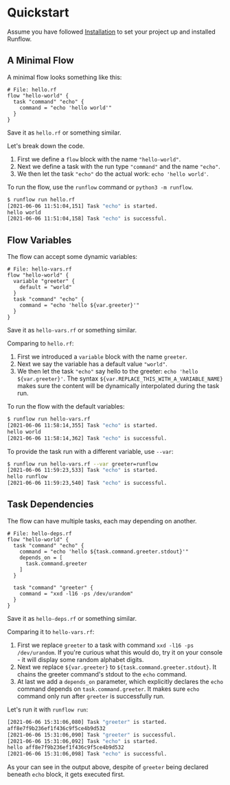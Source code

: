 # Quickstart

Assume you have followed [Installation](installation.md) to set your project up and
installed Runflow.

## A Minimal Flow

A minimal flow looks something like this:

```
# File: hello.rf
flow "hello-world" {
  task "command" "echo" {
    command = "echo 'hello world'"
  }
}
```

Save it as `hello.rf` or something similar.

Let's break down the code.

1. First we define a `flow` block with the name `"hello-world"`.
2. Next we define a task with the run type `"command"` and the name `"echo"`.
3. We then let the task `"echo"` do the actual work: `echo 'hello world'`.

To run the flow, use the `runflow` command or `python3 -m runflow`.

```bash
$ runflow run hello.rf
[2021-06-06 11:51:04,151] Task "echo" is started.
hello world
[2021-06-06 11:51:04,158] Task "echo" is successful.
```

## Flow Variables

The flow can accept some dynamic variables:

```
# File: hello-vars.rf
flow "hello-world" {
  variable "greeter" {
    default = "world"
  }
  task "command" "echo" {
    command = "echo 'hello ${var.greeter}'"
  }
}
```

Save it as `hello-vars.rf` or something similar.

Comparing to `hello.rf`:

1. First we introduced a `variable` block with the name `greeter`.
2. Next we say the variable has a default value `"world"`.
3. We then let the task `"echo"` say hello to the greeter: `echo 'hello ${var.greeter}'`.
   The syntax `${var.REPLACE_THIS_WITH_A_VARIABLE_NAME}` makes sure the content will be
   dynamically interpolated during the task run.

To run the flow with the default variables:

```bash
$ runflow run hello-vars.rf
[2021-06-06 11:58:14,355] Task "echo" is started.
hello world
[2021-06-06 11:58:14,362] Task "echo" is successful.
```

To provide the task run with a different variable, use `--var`:

```bash
$ runflow run hello-vars.rf --var greeter=runflow
[2021-06-06 11:59:23,533] Task "echo" is started.
hello runflow
[2021-06-06 11:59:23,540] Task "echo" is successful.
```

## Task Dependencies

The flow can have multiple tasks, each may depending on another.

```
# File: hello-deps.rf
flow "hello-world" {
  task "command" "echo" {
    command = "echo 'hello ${task.command.greeter.stdout}'"
    depends_on = [
      task.command.greeter
    ]
  }

  task "command" "greeter" {
    command = "xxd -l16 -ps /dev/urandom"
  }
}
```

Save it as `hello-deps.rf` or something similar.

Comparing it to `hello-vars.rf`:

1. First we replace `greeter` to a task with command `xxd -l16 -ps /dev/urandom`. If you're curious what this would do, try it on your console - it will display some random alphabet digits.
2. Next we replace `${var.greeter}` to `${task.command.greeter.stdout}`. It chains the greeter command's stdout to the `echo` command.
3. At last we add a `depends_on` parameter, which explicitly declares the `echo` command depends on `task.command.greeter`. It makes sure `echo` command only run after `greeter` is successfully run.

Let's run it with `runflow run`:

```bash
[2021-06-06 15:31:06,080] Task "greeter" is started.
aff8e7f9b236ef1f436c9f5ce4b9d532
[2021-06-06 15:31:06,090] Task "greeter" is successful.
[2021-06-06 15:31:06,092] Task "echo" is started.
hello aff8e7f9b236ef1f436c9f5ce4b9d532
[2021-06-06 15:31:06,098] Task "echo" is successful.
```

As your can see in the output above, despite of `greeter` being declared beneath `echo` block, it gets executed first.
